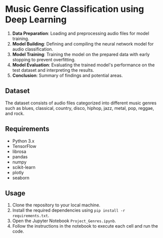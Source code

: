 # Music Genre Classification using Deep Learning

1. **Data Preparation**: Loading and preprocessing audio files for model training.
2. **Model Building**: Defining and compiling the neural network model for audio classification.
3. **Model Training**: Training the model on the prepared data with early stopping to prevent overfitting.
4. **Model Evaluation**: Evaluating the trained model's performance on the test dataset and interpreting the results.
5. **Conclusion**: Summary of findings and potential areas.

## Dataset
The dataset consists of audio files categorized into different music genres such as blues, classical, country, disco, hiphop, jazz, metal, pop, reggae, and rock.

## Requirements
- Python 3.x
- TensorFlow
- librosa
- pandas
- numpy
- scikit-learn
- plotly
- seaborn

## Usage
1. Clone the repository to your local machine.
2. Install the required dependencies using `pip install -r requirements.txt`.
3. Open the Jupyter Notebook `Project_Genres.ipynb`.
4. Follow the instructions in the notebook to execute each cell and run the code.
